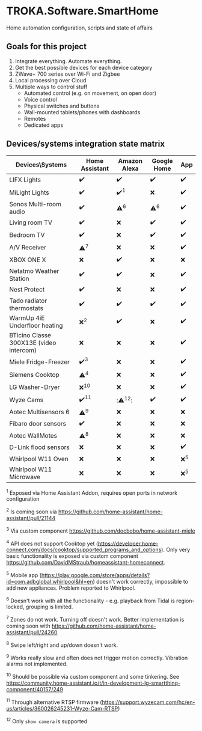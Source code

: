 # TROKA.Software.SmartHome
Home automation configuration, scripts and state of affairs


## Goals for this project

1. Integrate everything. Automate everything.
2. Get the best possible devices for each device category
3. ZWave+ 700 series over Wi-Fi and Zigbee
4. Local processing over Cloud
5. Multiple ways to control stuff
    - Automated control (e.g. on movement, on open door)
    - Voice control
    - Physical switches and buttons
    - Wall-mounted tablets/phones with dashboards
    - Remotes
    - Dedicated apps


## Devices/systems integration state matrix

| Devices\Systems 	| Home Assistant 	| Amazon Alexa 	| Google Home 	| App 	|
|-----------------	|----------------	|--------------	|-------------	|--------------	|
| LIFX Lights     	|:heavy_check_mark:|:heavy_check_mark:|:heavy_check_mark:|:heavy_check_mark:|
| MiLight Lights   	|:heavy_check_mark:|:heavy_check_mark:<sup>1</sup>|:x:|:heavy_check_mark:|
| Sonos Multi-room audio|:heavy_check_mark:|:warning:<sup>6</sup>|:warning:<sup>6</sup>|:heavy_check_mark:|
| Living room TV|:heavy_check_mark:|:x:|:heavy_check_mark:|:heavy_check_mark:|
| Bedroom TV|:heavy_check_mark:|:x:|:heavy_check_mark:|:heavy_check_mark:|
| A/V Receiver|:warning:<sup>7</sup>|:x:|:x:|:heavy_check_mark:|
| XBOX ONE X|:x:|:heavy_check_mark:|:x:|:x:|
| Netatmo Weather Station|:heavy_check_mark:|:heavy_check_mark:|:x:|:heavy_check_mark:|
| Nest Protect|:heavy_check_mark:|:x:|:x:|:heavy_check_mark:|
|Tado radiator thermostats|:heavy_check_mark:|:heavy_check_mark:|:heavy_check_mark:|:heavy_check_mark:|
|WarmUp 4iE Underfloor heating|:x:<sup>2</sup>|:heavy_check_mark:|:x:|:heavy_check_mark:|
|BTicino Classe 300X13E (video intercom)|:x:|:x:|:x:|:heavy_check_mark:|
|Miele Fridge-Freezer|:heavy_check_mark:<sup>3</sup>|:x:|:x:|:heavy_check_mark:|
|Siemens Cooktop|:warning:<sup>4</sup>|:x:|:x:|:heavy_check_mark:|
|LG Washer-Dryer|:x:<sup>10</sup>|:x:|:x:|:heavy_check_mark:|
|Wyze Cams|:heavy_check_mark:<sup>11</sup>|::warning:<sup>12</sup>:|:heavy_check_mark:|:heavy_check_mark:|
|Aotec Multisensors 6|:warning:<sup>9</sup>|:x:|:x:|:x:|
|Fibaro door sensors|:heavy_check_mark:|:x:|:x:|:x:|
|Aotec WallMotes|:warning:<sup>8</sup>|:x:|:x:|:x:|
|D-Link flood sensors|:x:|:x:|:x:|:heavy_check_mark:|
|Whirlpool W11 Oven|:x:|:x:|:x:|:x:<sup>5</sup>|
|Whirlpool W11 Microwave|:x:|:x:|:x:|:x:<sup>5</sup>|





<sup>1</sup> Exposed via Home Assistant Addon, requires open ports in network configuration


<sup>2</sup> Is coming soon via https://github.com/home-assistant/home-assistant/pull/21144


<sup>3</sup> Via custom component https://github.com/docbobo/home-assistant-miele

<sup>4</sup> API does not support Cooktop yet (https://developer.home-connect.com/docs/cooktop/supported_programs_and_options). Only very basic functionality is exposed via custom component https://github.com/DavidMStraub/homeassistant-homeconnect.

<sup>5</sup> Mobile app (https://play.google.com/store/apps/details?id=com.adbglobal.whirlpool&hl=en) doesn't work correctly, impossible to add new appliances. Problem reported to Whirlpool.


<sup>6</sup> Doesn't work with all the functionality - e.g. playback from Tidal is region-locked, grouping is limited.

<sup>7</sup> Zones do not work. Turning off doesn't work. Better implementation is coming soon with https://github.com/home-assistant/home-assistant/pull/24260

<sup>8</sup> Swipe left/right and up/down doesn't work.

<sup>9</sup> Works really slow and often does not trigger motion correctly. Vibration alarms not implemented.


<sup>10</sup> Should be possible via custom component and some tinkering. See https://community.home-assistant.io/t/in-development-lg-smartthinq-component/40157/249


<sup>11</sup> Through alternative RTSP firmware (https://support.wyzecam.com/hc/en-us/articles/360026245231-Wyze-Cam-RTSP)


<sup>12</sup> Only `show camera` is supported

